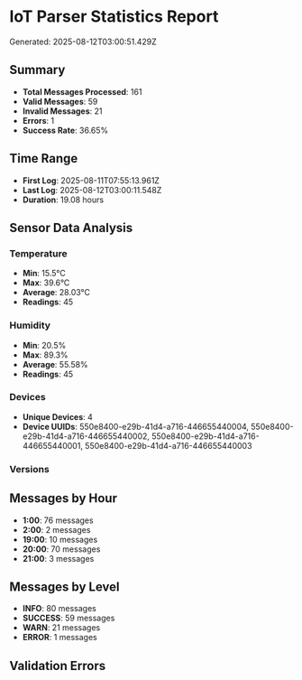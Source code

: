 
# IoT Parser Statistics Report
Generated: 2025-08-12T03:00:51.429Z

## Summary
- **Total Messages Processed**: 161
- **Valid Messages**: 59
- **Invalid Messages**: 21
- **Errors**: 1
- **Success Rate**: 36.65%

## Time Range
- **First Log**: 2025-08-11T07:55:13.961Z
- **Last Log**: 2025-08-12T03:00:11.548Z
- **Duration**: 19.08 hours

## Sensor Data Analysis
### Temperature
- **Min**: 15.5°C
- **Max**: 39.6°C
- **Average**: 28.03°C
- **Readings**: 45

### Humidity
- **Min**: 20.5%
- **Max**: 89.3%
- **Average**: 55.58%
- **Readings**: 45

### Devices
- **Unique Devices**: 4
- **Device UUIDs**: 550e8400-e29b-41d4-a716-446655440004, 550e8400-e29b-41d4-a716-446655440002, 550e8400-e29b-41d4-a716-446655440001, 550e8400-e29b-41d4-a716-446655440003

### Versions


## Messages by Hour
- **1:00**: 76 messages
- **2:00**: 2 messages
- **19:00**: 10 messages
- **20:00**: 70 messages
- **21:00**: 3 messages

## Messages by Level
- **INFO**: 80 messages
- **SUCCESS**: 59 messages
- **WARN**: 21 messages
- **ERROR**: 1 messages

## Validation Errors

